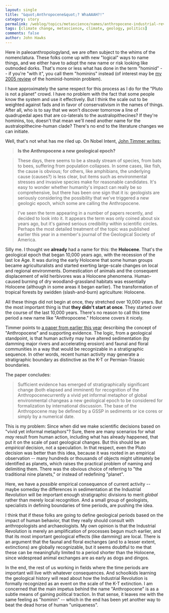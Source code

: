 ```yaml
---
layout: single 
title: "&quot;Anthropocene&quot;? WhaAAAH?!" 
category: story
permalink: /weblog/topics/metascience/names/anthropocene-industrial-revolution-impact-2008.html
tags: [climate change, metascience, climate, geology, politics] 
comments: false 
author: John Hawks 
---
```


Here in paleoanthropologyland, we are often subject to the whims of the nomenclatura. These folks come up with new "logical" ways to name things, and we either have to adopt the new name or risk looking like outmoded dorks.  That's more or less what has done in the term "hominid" -- if you're "with it", you call them "hominins" instead (of interest may be <a href="http://johnhawks.net/weblog/topics/phylogeny/phylocode_2005.html">my 2005 review</a> of the hominid-hominin problem). 

I have approximately the same respect for this process as I do for the "Pluto is not a planet" crowd. I have no problem with the fact that some people know the system and use it effectively. But I think the scale out to be weighted against fads and in favor of conservativism in the names of things. After all, who is to say that we won't discover tomorrow a line of quadrupedal apes that are co-laterals to the australopithecines? If they're hominins, too, doesn't that mean we'll need another name for the australopithecine-human clade? There's no end to the literature changes we can initiate. 

Well, that's not what has me riled up. On Nobel Intent, <a href="http://arstechnica.com/journals/science.ars/2008/11/06/is-the-anthropocene-a-new-geological-epoch">John Timmer writes:</a>

<blockquote><b>Is the Anthropocene a new geological epoch?</b></blockquote>

<blockquote>These days, there seems to be a steady stream of species, from bats to bees, suffering from population collapses. In some cases, like fish, the cause is obvious; for others, like amphibians, the underlying cause (causes?) is less clear, but items such as environmental stresses and invasive species make for reasonable candidates. It's easy to wonder whether humanity's impact can really be so comprehensive, but there has been one sign that it is: geologists are seriously considering the possibility that we've triggered a new geologic epoch, which some are calling the Anthropocene.</blockquote>

<blockquote>I've seen the term appearing in a number of papers recently, and decided to look into it. It appears the term was only coined about six years ago, but it's gained serious credibility within scientific circles. Perhaps the most detailed treatment of the topic was published earlier this year in a member's journal of the Geological Society of America.</blockquote>

Silly me. I thought we <b>already</b> had a name for this: the <b>Holocene</b>. That's the geological epoch that began 10,000 years ago, with the recession of the last Ice Age. It was during the early Holocene that some human groups became agriculturalists and started exerting large-scale changes on local and regional environments. Domestication of animals and the consequent displacement of wild herbivores was a Holocene phenomena. Human-caused burning of dry woodland-grassland habitats was essentially Holocene (although in some areas it began earlier). The transformation of tropical forests by swidden (slash-and-burn) agriculture: Holocene. 

All these things did not begin at once, they stretched over 10,000 years. But the most important thing is that <b>they didn't start at once</b>. They started over the course of the last 10,000 years. There's no reason to call this time period a new name like "Anthropocene." Holocene covers it nicely.

Timmer points to <a href="http://dx.doi.org/10.1130/GSAT01802A.1">a paper from earlier this year</a> describing the concept of "Anthropocene" and supporting evidence. The logic, from a geological standpoint, is that human activity may have altered sedimentation (by damming major rivers and accelerating erosion) and faunal and floral communities in a way that would be recognizable in a stratigraphic sequence. In other words, recent human activity may generate a stratigraphic boundary as distinctive as the K-T or Permian-Triassic boundaries. 

The paper concludes:

<blockquote>Sufficient evidence has emerged of stratigraphically significant change (both elapsed and imminent) for recognition of the Anthropocenecurrently a vivid yet informal metaphor of global environmental changeas a new geological epoch to be considered for formalization by international discussion. The base of the Anthropocene may be defined by a GSSP in sediments or ice cores or simply by a numerical date.</blockquote>

This is my problem: Since when did we make scientific decisions based on "vivid yet informal metaphors"? Sure, there are many scenarios for what <i>may</i> result from human action, including what has already happened, that put it on the scale of past geological changes. But this should be an <i>empirical</i> decision, not a speculation. In that respect, even the Pluto decision was better than this idea, because it was rooted in an empirical observation -- many hundreds or thousands of objects might ultimately be identified as planets, which raises the practical problem of naming and delimiting them. There was the obvious choice of referring to "the traditional nine planets," or instead of redefining "planet". 

Here, we have a <i>possible</i> empirical consequence of current activity -- maybe someday the differences in sedimentation at the Industrial Revolution will be important enough stratigraphic divisions to merit <i>global</i> rather than merely local recognition. And a small group of geologists, specialists in defining boundaries of time periods, are pushing the idea. 

I think that if these folks are going to define geological periods based on the impact of human behavior, that they really should consult with anthropologists and archaeologists. My own opinion is that the Industrial Revolution is merely an amplification of processes begun much earlier, and that its most important geological effects (like damming) are local. There is an argument that the faunal and floral exchanges (and to a lesser extent, extinctions) are globally recognizable, but it seems doubtful to me that these can be meaningfully limited to a period shorter than the Holocene, since widespread animal exchanges are as early as dogs and dingos. 

In the end, the rest of us working in fields where the time periods are important will live with whatever consequences. And schoolkids learning the geological history will read about how the Industrial Revolution is formally recognized as an event on the scale of the K-T extinction. I am concerned that the main impetus behind the name "Anthropocene" is as a subtle means of gaining political traction. In that sense, it leaves me with the same feeling as "hominin" -- which in the end has been yet another way to beat the dead horse of human "uniqueness". 


